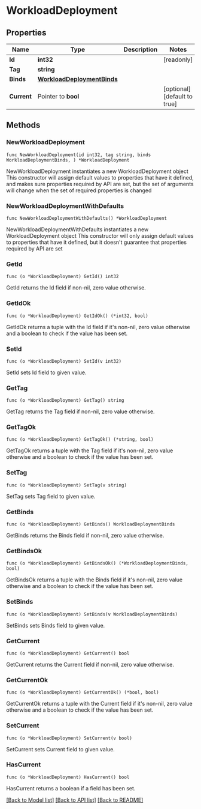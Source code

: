 # WorkloadDeployment

## Properties

Name | Type | Description | Notes
------------ | ------------- | ------------- | -------------
**Id** | **int32** |  | [readonly] 
**Tag** | **string** |  | 
**Binds** | [**WorkloadDeploymentBinds**](WorkloadDeploymentBinds.md) |  | 
**Current** | Pointer to **bool** |  | [optional] [default to true]

## Methods

### NewWorkloadDeployment

`func NewWorkloadDeployment(id int32, tag string, binds WorkloadDeploymentBinds, ) *WorkloadDeployment`

NewWorkloadDeployment instantiates a new WorkloadDeployment object
This constructor will assign default values to properties that have it defined,
and makes sure properties required by API are set, but the set of arguments
will change when the set of required properties is changed

### NewWorkloadDeploymentWithDefaults

`func NewWorkloadDeploymentWithDefaults() *WorkloadDeployment`

NewWorkloadDeploymentWithDefaults instantiates a new WorkloadDeployment object
This constructor will only assign default values to properties that have it defined,
but it doesn't guarantee that properties required by API are set

### GetId

`func (o *WorkloadDeployment) GetId() int32`

GetId returns the Id field if non-nil, zero value otherwise.

### GetIdOk

`func (o *WorkloadDeployment) GetIdOk() (*int32, bool)`

GetIdOk returns a tuple with the Id field if it's non-nil, zero value otherwise
and a boolean to check if the value has been set.

### SetId

`func (o *WorkloadDeployment) SetId(v int32)`

SetId sets Id field to given value.


### GetTag

`func (o *WorkloadDeployment) GetTag() string`

GetTag returns the Tag field if non-nil, zero value otherwise.

### GetTagOk

`func (o *WorkloadDeployment) GetTagOk() (*string, bool)`

GetTagOk returns a tuple with the Tag field if it's non-nil, zero value otherwise
and a boolean to check if the value has been set.

### SetTag

`func (o *WorkloadDeployment) SetTag(v string)`

SetTag sets Tag field to given value.


### GetBinds

`func (o *WorkloadDeployment) GetBinds() WorkloadDeploymentBinds`

GetBinds returns the Binds field if non-nil, zero value otherwise.

### GetBindsOk

`func (o *WorkloadDeployment) GetBindsOk() (*WorkloadDeploymentBinds, bool)`

GetBindsOk returns a tuple with the Binds field if it's non-nil, zero value otherwise
and a boolean to check if the value has been set.

### SetBinds

`func (o *WorkloadDeployment) SetBinds(v WorkloadDeploymentBinds)`

SetBinds sets Binds field to given value.


### GetCurrent

`func (o *WorkloadDeployment) GetCurrent() bool`

GetCurrent returns the Current field if non-nil, zero value otherwise.

### GetCurrentOk

`func (o *WorkloadDeployment) GetCurrentOk() (*bool, bool)`

GetCurrentOk returns a tuple with the Current field if it's non-nil, zero value otherwise
and a boolean to check if the value has been set.

### SetCurrent

`func (o *WorkloadDeployment) SetCurrent(v bool)`

SetCurrent sets Current field to given value.

### HasCurrent

`func (o *WorkloadDeployment) HasCurrent() bool`

HasCurrent returns a boolean if a field has been set.


[[Back to Model list]](../README.md#documentation-for-models) [[Back to API list]](../README.md#documentation-for-api-endpoints) [[Back to README]](../README.md)



